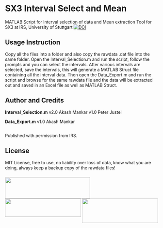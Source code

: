 # SX3 Interval Select and Mean
MATLAB Script for Interval selection of data and Mean extraction Tool for SX3 at IRS, University of Stuttgart
[![DOI](https://zenodo.org/badge/159256698.svg)](https://zenodo.org/badge/latestdoi/159256698)

## Usage Instruction
Copy all the files into a folder and also copy the rawdata .dat file into the same folder. Open the Interval_Selection.m and run the script, follow the prompts and you can select the intervals. After various intervals are selected, save the intervals, this will generate a MATLAB Struct file containing all the interval data. Then open the Data_Export.m and run the script and browse for the same rawdata file and the data will be extracted out and saved in an Excel file as well as MATLAB Struct.

## Author and Credits
**Interval_Selection.m**
v2.0 Akash Mankar
v1.0 Peter Justel

**Data_Export.m**
v1.0 Akash Mankar

##
Published with permission from IRS.

## License
MIT License, free to use, no liability over loss of data, know what you are doing, always keep a backup copy of the rawdata files!

###
<img src="http://www.irs.uni-stuttgart.de/downloads/Logos/logos_irs/irs_engl/jpg/IRS-Signet_V2_engl.jpg" align="left" height="70" width="280" ><img src="https://www.beschaeftigte.uni-stuttgart.de/uni-services/oeffentlichkeitsarbeit/corporate-design/cd-dateien/01_Logo/jpg/unistuttgart_logo_englisch.jpg" align="center" height="60" width="250" ><img src="https://www.upc.edu/comunicacio/ca/identitat/descarrega-arxius-grafics/fitxers-marca-principal/upc-positiu-p3005.png" align="right" height="80" width="250" >
